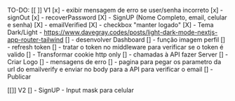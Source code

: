 TO-DO:
[[ ]] V1
[x] - exibir mensagem de erro se user/senha incorreto
[x] - signOut
[x] - recoverPassword
[X] - SignUP (Nome Completo, email, celular e senha) 
[X] - emailVerified
[X] - checkbox "manter logado"
[X] - Tema Dark/Light - https://www.davegray.codes/posts/light-dark-mode-nextjs-app-router-tailwind
[] - desenvolver Dashboard
[] - função imagem perfil
[] - refresh token
[] - tratar o token no middleware para verificar se o token é valido
[] - Transformar cookie http only
[] - chamadas à API fazer Server
[] - Criar Logo 
[] - mensagens de erro
[] - pagina para pegar os parametro da url do emailverify e enviar no body para a API para verificar o email
[] - Publicar

[[]] V2
[] - SignUP - Input mask para celular